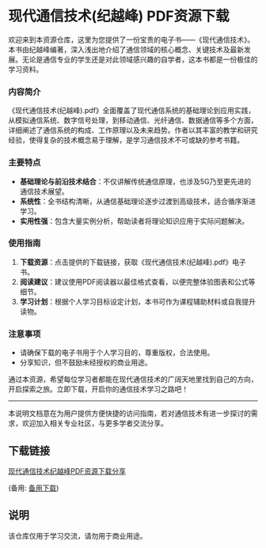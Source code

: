 # 现代通信技术(纪越峰) PDF资源下载

欢迎来到本资源仓库，这里为您提供了一份宝贵的电子书——《现代通信技术》。本书由纪越峰编著，深入浅出地介绍了通信领域的核心概念、关键技术及最新发展。无论是通信专业的学生还是对此领域感兴趣的自学者，这本书都是一份极佳的学习资料。

### 内容简介

《现代通信技术(纪越峰).pdf》全面覆盖了现代通信系统的基础理论到应用实践，从模拟通信系统、数字信号处理，到移动通信、光纤通信、数据通信等多个方面，详细阐述了通信系统的构成、工作原理以及未来趋势。作者以其丰富的教学和研究经验，使得复杂的技术概念易于理解，是学习通信技术不可或缺的参考书籍。

### 主要特点
- **基础理论与前沿技术结合**：不仅讲解传统通信原理，也涉及5G乃至更先进的通信技术展望。
- **系统性**：全书结构清晰，从通信基础理论逐步过渡到高级技术，适合循序渐进学习。
- **实用性强**：包含大量实例分析，帮助读者将理论知识应用于实际问题解决。

### 使用指南
1. **下载资源**：点击提供的下载链接，获取《现代通信技术(纪越峰).pdf》电子书。
2. **阅读建议**：建议使用PDF阅读器以最佳格式查看，以便完整体验图表和公式等细节。
3. **学习计划**：根据个人学习目标设定计划，本书可作为课程辅助材料或自我提升读物。

### 注意事项
- 请确保下载的电子书用于个人学习目的，尊重版权，合法使用。
- 分享知识，但不鼓励未经授权的商业用途。

通过本资源，希望每位学习者都能在现代通信技术的广阔天地里找到自己的方向，开启探索之旅。立即下载，开启你的通信技术学习之路吧！

---

本说明文档意在为用户提供方便快捷的访问指南，若对通信技术有进一步探讨的需求，欢迎加入相关专业社区，与更多学者交流分享。

## 下载链接
[现代通信技术纪越峰PDF资源下载分享](https://pan.quark.cn/s/e8b0322d66a2) 

(备用: [备用下载](https://pan.baidu.com/s/1D0-qPpExxs7wL_fz4-Y8WA?pwd=1234))

## 说明

该仓库仅用于学习交流，请勿用于商业用途。
